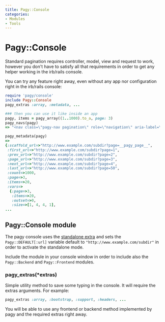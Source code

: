 ```yaml
---
title: Pagy::Console
categories: 
- Modules
- Tools
---
```

# Pagy::Console

Standard pagination requires controller, model, view and request to work, however you don't have to satisfy all that requirements in order to get any helper working in the irb/rails console.

You can try any feature right away, even without any app nor configuration right in the irb/rails console:

```ruby
require 'pagy/console'
include Pagy::Console
pagy_extras :array, :metadata, ...

### then you can use it like inside an app
pagy, items = pagy_array((1..1000).to_a, page: 3)
pagy_navs(pagy)
=> "<nav class=\"pagy-nav pagination\" role=\"navigation\" aria-label=\"pager\"><span class=\"page prev\"><a href=\"http://www.example.com/subdir?page=2&items=20\"   rel=\"prev\" aria-label=\"previous\">&lsaquo;&nbsp;Prev</a></span> <span class=\"page\"><a href=\"http://www.example.com/subdir?page=1&items=20\"   >1</a></span> <span class=\"page\"><a href=\"http://www.example.com/subdir?page=2&items=20\"   rel=\"prev\" >2</a></span> <span class=\"page active\">3</span> <span class=\"page\"><a href=\"http://www.example.com/subdir?page=4&items=20\"   rel=\"next\" >4</a></span> <span class=\"page\"><a href=\"http://www.example.com/subdir?page=5&items=20\"   >5</a></span> <span class=\"page\"><a href=\"http://www.example.com/subdir?page=6&items=20\"   >6</a></span> <span class=\"page\"><a href=\"http://www.example.com/subdir?page=7&items=20\"   >7</a></span> <span class=\"page gap\">&hellip;</span> <span class=\"page\"><a href=\"http://www.example.com/subdir?page=50&items=20\"   >50</a></span> <span class=\"page next\"><a href=\"http://www.example.com/subdir?page=4&items=20\"   rel=\"next\" aria-label=\"next\">Next&nbsp;&rsaquo;</a></span></nav>"

pagy_metadata(pagy)
=>
{:scaffold_url=>"http://www.example.com/subdir?page=__pagy_page__",
 :first_url=>"http://www.example.com/subdir?page=1",
 :prev_url=>"http://www.example.com/subdir?page=2",
 :page_url=>"http://www.example.com/subdir?page=3",
 :next_url=>"http://www.example.com/subdir?page=4",
 :last_url=>"http://www.example.com/subdir?page=50",
 :count=>1000,
 :page=>3,
 :items=>20,
 :vars=>
  {:page=>3,
   :items=>20,
   :outset=>0,
   :size=>[1, 4, 4, 1],
...
```

## Pagy::Console module

The pagy console uses the [standalone extra](../extras/standalone.md) and sets the `Pagy::DEFAULT[:url]` variable default to `"http://www.example.com/subdir"` in order to activate the standalone mode.

Include the module in your console window in order to include also the `Pagy::Backend` and `Pagy::Frontend` modules.

### pagy_extras(*extras)

Simple utility method to save some typing in the console. It will require the extras arguments. For example:

```ruby
pagy_extras :array, :bootstrap, :support, :headers, ...
```

You will be able to use any frontend or backend method implemented by pagy and the required extras right away.
